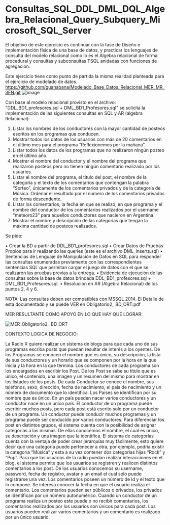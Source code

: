 # Consultas_SQL_DDL_DML_DQL_Algebra_Relacional_Query_Subquery_Microsoft_SQL_Server
El objetivo de este ejercicio es continuar con la fase de Diseño e implementación física de una base de datos, y practicar los lenguajes de consulta del modelo relacional como lo es el Algebra relacional de forma procedural y consultas y subconsultas TSQL anidadas con funciones de agregación.

Este ejercicio tiene como punto de partida la misma realidad planteada para el ejercicio de modelado de datos. 
https://github.com/guanabana/Modelado_Base_Datos_Relacional_MER_MR_3FN.git
![image](https://github.com/user-attachments/assets/a4434454-b2c9-4a71-90be-fafe3b168cd2)

Con base al modelo relacional provisto en el archivo: "DDL_BD1_profesores.sql + DML_BD1_Profesores.sql" se
solicita la implementación de las siguientes consultas en SQL y AR (algebra Relacional):

1. Listar los nombres de los conductores con la mayor cantidad de posteos escritos en los programas que conducen.
2. Mostrar todos los datos de los usuarios con más de 20 comentarios en el último mes para el programa “Reflexionemos por la mañana”.
3. Listar todos los datos de los programas que no realizaron ningún posteo en el último año.
4. Mostrar el nombre del conductor y el nombre del programa que realizaron posteos pero no tienen ningún comentario realizado por los usuarios.
5. Listar el nombre del programa, el titulo del post, el nombre de la categoría y el texto de los comentarios que contengan la palabra “Sorteo”, únicamente de los comentarios privados y de la categoría de Música. Ordenar el resultado por el numero de los comentarios privados de forma descendente.
6. Listar los comentarios, la fecha en que se realizó, en que programa y el nombre del conductor de los comentarios realizados por el username “meteoro23” para aquellos conductores que nacieron en Argentina.
7. Mostrar el nombre y descripción de las categorías que tengan la máxima cantidad de posteos realizados.

Se pide:

• Crear la BD a partir de DDL_BD1_profesores.sql 
• Crear Datos de Pruebas Propios para ir realizando las queries (este es el archivo  DML_Inserts.sql)
• Sentencias de Lenguaje de Manipulación de Datos en SQL para responder las consultas enumeradas previamente con las correspondientes sentencias SQL que permitan cargar el juego de datos con el que se realizaron las pruebas previas a la entrega.
• Evidencia de ejecución de las consultas sobre la base de datos brindada DDL_BD1_profesores.sql + DML_BD1_Profesores.sql.
• Resolución en AR (Algebra Relacional) de los puntos 2, 4 y 6.

NOTA: Las consultas deben ser compatibles con MSSQL 2014. El Detalle de esta documentado y se puede VER en Obligatorio2_ BD_ORT.pdf

MER RESULTANTE COMO APOYO EN LO QUE HAY QUE LOGRAR:

![MER_Obligatorio2_ BD_ORT](https://github.com/user-attachments/assets/e433bfb8-b81c-4c1c-8737-86e35fc4311a)


CONTEXTO LOGICA DE NEGOCIO: 

La Radio X quiere realizar un sistema de blogs para que cada uno de sus programas escriba posts que puedan resultar de interés a los oyentes.
De los Programas se conocen el nombre que es único, su descripción, la lista de sus conductores y un horario que se componen por la hora en la que inicia y la hora en la que termina. Los conductores de cada programa son los encargados en escribir los Post.
De los Post se sabe su título que es único, el contenido, una imagen y un resumen del mismo para mostrar en los listados de los posts.
De cada Conductor se conoce el nombre, sus teléfonos, sexo, dirección, fecha de nacimiento, el país de nacimiento y un número de documento que lo identifica.
Los Países se identifican por su nombre que es único. En un país pueden nacer varios conductores y un conductor nace en un único país.
El conductor de un programa puede escribir muchos posts, pero cada post está escrito solo por un conductor de un programa.
Un conductor puede conducir muchos programas y un programa puede ser conducido por varios conductores.
Para diferenciar los post en distintos grupos, el sistema cuenta con la posibilidad de asignar categorías a las mismas. De ellas conocemos el nombre, el cual es único, su descripción y una imagen que la identifica.
El sistema de categorías cuenta con la ventaja de poder crear jerarquías muy fácilmente, esto quiere decir que una categoría puede pertenecer a otra, por ejemplo, podría existir la categoría “Música” y esta a su vez contener dos categorías hijas “Rock” y “Pop”.
Para que los usuarios de la radio puedan realizar interacciones en el blog, el sistema permite que los usuarios se registren y realicen distintos comentarios a los post. De los usuarios conocemos su username, password, fecha de registro, avatar y un email el cual solo puede registrarse una vez.
Los comentarios poseen un número de id y el texto que lo compone. Se interesa conocer la fecha en que el usuario realiza el comentario. Los comentarios pueden ser públicos o privados, los privados se identifican por un número autonumérico.
Cuando un conductor de un programa realiza un posteo este puede o no recibir comentarios, los comentarios realizados por los usuarios son únicos para cada post.
Los usuarios pueden realizar varios comentarios y un comentario es realizado por un único usuario.
